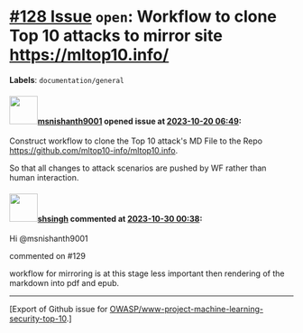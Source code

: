 # [\#128 Issue](https://github.com/OWASP/www-project-machine-learning-security-top-10/issues/128) `open`: Workflow to clone Top 10 attacks to mirror site https://mltop10.info/
**Labels**: `documentation/general`


#### <img src="https://avatars.githubusercontent.com/u/49409979?u=069bd6928cc6b4b478a304e0eb660ad4cb9cb505&v=4" width="50">[msnishanth9001](https://github.com/msnishanth9001) opened issue at [2023-10-20 06:49](https://github.com/OWASP/www-project-machine-learning-security-top-10/issues/128):

Construct workflow to clone the Top 10 attack's MD File to the Repo https://github.com/mltop10-info/mltop10.info. 

So that all changes to attack scenarios are pushed by WF rather than human interaction.

#### <img src="https://avatars.githubusercontent.com/u/412800?v=4" width="50">[shsingh](https://github.com/shsingh) commented at [2023-10-30 00:38](https://github.com/OWASP/www-project-machine-learning-security-top-10/issues/128#issuecomment-1784306108):

Hi @msnishanth9001 

commented on #129 

workflow for mirroring is at this stage less important then rendering of the markdown into pdf and epub.


-------------------------------------------------------------------------------



[Export of Github issue for [OWASP/www-project-machine-learning-security-top-10](https://github.com/OWASP/www-project-machine-learning-security-top-10).]

